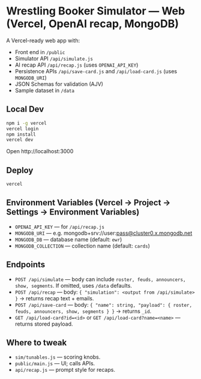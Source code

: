 # Wrestling Booker Simulator — Web (Vercel, OpenAI recap, MongoDB)

A Vercel-ready web app with:
- Front end in `/public`
- Simulator API `/api/simulate.js`
- AI recap API `/api/recap.js` (uses `OPENAI_API_KEY`)
- Persistence APIs `/api/save-card.js` and `/api/load-card.js` (uses `MONGODB_URI`)
- JSON Schemas for validation (AJV)
- Sample dataset in `/data`

## Local Dev
```bash
npm i -g vercel
vercel login
npm install
vercel dev
```
Open http://localhost:3000

## Deploy
```bash
vercel
```

## Environment Variables (Vercel → Project → Settings → Environment Variables)
- `OPENAI_API_KEY` — for `/api/recap.js`
- `MONGODB_URI` — e.g. mongodb+srv://user:pass@cluster0.x.mongodb.net
- `MONGODB_DB` — database name (default: `ewr`)
- `MONGODB_COLLECTION` — collection name (default: `cards`)

## Endpoints
- `POST /api/simulate` — body can include `roster, feuds, announcers, show, segments`. If omitted, uses `/data` defaults.
- `POST /api/recap` — body: `{ "simulation": <output from /api/simulate> }` → returns recap text + emails.
- `POST /api/save-card` — body: `{ "name": string, "payload": { roster, feuds, announcers, show, segments } }` → returns `_id`.
- `GET /api/load-card?id=<id>` or `GET /api/load-card?name=<name>` — returns stored payload.

## Where to tweak
- `sim/tunables.js` — scoring knobs.
- `public/main.js` — UI; calls APIs.
- `api/recap.js` — prompt style for recaps.
